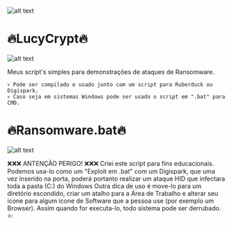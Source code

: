 ![alt text](https://thumbs.dreamstime.com/b/tela-de-computador-com-alertas-do-ataque-do-ransomware-no-vermelho-e-em-um-hacke-92535628.jpg)

# 🔥LucyCrypt🔥
                                                                                                   
![alt text](https://i.ibb.co/CJ93sNY/VID-20230418-170612.gif)

Meus script's simples para demonstrações de ataques de Ransomware. 
    
    💀 Pode ser compilado e usado junto com um script para Ruberduck ou Digispark. 
    💀 Caso seja em sistemas Windows pode ser usado o script em ".bat" para CMD.

# 🔥Ransomware.bat🔥
![alt text](https://media2.giphy.com/media/WTyrLaSidmKYHM9QcA/giphy.gif?cid=ecf05e47olkgmuscfriueqlgebuglg0fvtkhe2ms1l0uj7yc&rid=giphy.gif&ct=g)

❌❌❌ ANTENÇÃO PERIGO! ❌❌❌ Criei este script para fins educacionais. 
Podemos usa-lo como um "Exploit em .bat" com um Digispark,  que uma vez inserido na porta, poderá portanto realizar um ataque HID que infectara toda a pasta (C:) do Windows 
Outra dica de uso é move-lo para um diretório escondido, criar um atalho para a Área de Trabalho e alterar seu ícone para algum ícone de Software que a pessoa use (por exemplo um Browser). Assim quando for executa-lo, todo sistema pode ser derrubado. >: 
